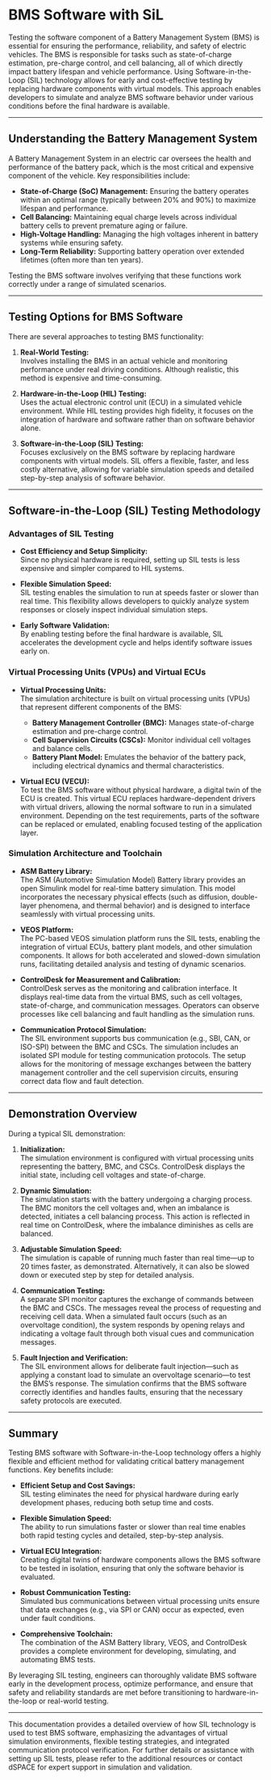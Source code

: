 # BMS Software with SiL

Testing the software component of a Battery Management System (BMS) is essential for ensuring the performance, reliability, and safety of electric vehicles. The BMS is responsible for tasks such as state-of-charge estimation, pre-charge control, and cell balancing, all of which directly impact battery lifespan and vehicle performance. Using Software-in-the-Loop (SIL) technology allows for early and cost-effective testing by replacing hardware components with virtual models. This approach enables developers to simulate and analyze BMS software behavior under various conditions before the final hardware is available.

---

## Understanding the Battery Management System

A Battery Management System in an electric car oversees the health and performance of the battery pack, which is the most critical and expensive component of the vehicle. Key responsibilities include:

- **State-of-Charge (SoC) Management:** Ensuring the battery operates within an optimal range (typically between 20% and 90%) to maximize lifespan and performance.
- **Cell Balancing:** Maintaining equal charge levels across individual battery cells to prevent premature aging or failure.
- **High-Voltage Handling:** Managing the high voltages inherent in battery systems while ensuring safety.
- **Long-Term Reliability:** Supporting battery operation over extended lifetimes (often more than ten years).

Testing the BMS software involves verifying that these functions work correctly under a range of simulated scenarios.

---

## Testing Options for BMS Software

There are several approaches to testing BMS functionality:

1. **Real-World Testing:**  
   Involves installing the BMS in an actual vehicle and monitoring performance under real driving conditions. Although realistic, this method is expensive and time-consuming.

2. **Hardware-in-the-Loop (HIL) Testing:**  
   Uses the actual electronic control unit (ECU) in a simulated vehicle environment. While HIL testing provides high fidelity, it focuses on the integration of hardware and software rather than on software behavior alone.

3. **Software-in-the-Loop (SIL) Testing:**  
   Focuses exclusively on the BMS software by replacing hardware components with virtual models. SIL offers a flexible, faster, and less costly alternative, allowing for variable simulation speeds and detailed step-by-step analysis of software behavior.

---

## Software-in-the-Loop (SIL) Testing Methodology

### Advantages of SIL Testing

- **Cost Efficiency and Setup Simplicity:**  
  Since no physical hardware is required, setting up SIL tests is less expensive and simpler compared to HIL systems.

- **Flexible Simulation Speed:**  
  SIL testing enables the simulation to run at speeds faster or slower than real time. This flexibility allows developers to quickly analyze system responses or closely inspect individual simulation steps.

- **Early Software Validation:**  
  By enabling testing before the final hardware is available, SIL accelerates the development cycle and helps identify software issues early on.

### Virtual Processing Units (VPUs) and Virtual ECUs

- **Virtual Processing Units:**  
  The simulation architecture is built on virtual processing units (VPUs) that represent different components of the BMS:
  - **Battery Management Controller (BMC):** Manages state-of-charge estimation and pre-charge control.
  - **Cell Supervision Circuits (CSCs):** Monitor individual cell voltages and balance cells.
  - **Battery Plant Model:** Emulates the behavior of the battery pack, including electrical dynamics and thermal characteristics.

- **Virtual ECU (VECU):**  
  To test the BMS software without physical hardware, a digital twin of the ECU is created. This virtual ECU replaces hardware-dependent drivers with virtual drivers, allowing the normal software to run in a simulated environment. Depending on the test requirements, parts of the software can be replaced or emulated, enabling focused testing of the application layer.

### Simulation Architecture and Toolchain

- **ASM Battery Library:**  
  The ASM (Automotive Simulation Model) Battery library provides an open Simulink model for real-time battery simulation. This model incorporates the necessary physical effects (such as diffusion, double-layer phenomena, and thermal behavior) and is designed to interface seamlessly with virtual processing units.

- **VEOS Platform:**  
  The PC-based VEOS simulation platform runs the SIL tests, enabling the integration of virtual ECUs, battery plant models, and other simulation components. It allows for both accelerated and slowed-down simulation runs, facilitating detailed analysis and testing of dynamic scenarios.

- **ControlDesk for Measurement and Calibration:**  
  ControlDesk serves as the monitoring and calibration interface. It displays real-time data from the virtual BMS, such as cell voltages, state-of-charge, and communication messages. Operators can observe processes like cell balancing and fault handling as the simulation runs.

- **Communication Protocol Simulation:**  
  The SIL environment supports bus communication (e.g., SBI, CAN, or ISO-SPI) between the BMC and CSCs. The simulation includes an isolated SPI module for testing communication protocols. The setup allows for the monitoring of message exchanges between the battery management controller and the cell supervision circuits, ensuring correct data flow and fault detection.

---

## Demonstration Overview

During a typical SIL demonstration:

1. **Initialization:**  
   The simulation environment is configured with virtual processing units representing the battery, BMC, and CSCs. ControlDesk displays the initial state, including cell voltages and state-of-charge.

2. **Dynamic Simulation:**  
   The simulation starts with the battery undergoing a charging process. The BMC monitors the cell voltages and, when an imbalance is detected, initiates a cell balancing process. This action is reflected in real time on ControlDesk, where the imbalance diminishes as cells are balanced.

3. **Adjustable Simulation Speed:**  
   The simulation is capable of running much faster than real time—up to 20 times faster, as demonstrated. Alternatively, it can also be slowed down or executed step by step for detailed analysis.

4. **Communication Testing:**  
   A separate SPI monitor captures the exchange of commands between the BMC and CSCs. The messages reveal the process of requesting and receiving cell data. When a simulated fault occurs (such as an overvoltage condition), the system responds by opening relays and indicating a voltage fault through both visual cues and communication messages.

5. **Fault Injection and Verification:**  
   The SIL environment allows for deliberate fault injection—such as applying a constant load to simulate an overvoltage scenario—to test the BMS’s response. The simulation confirms that the BMS software correctly identifies and handles faults, ensuring that the necessary safety protocols are executed.

---

## Summary

Testing BMS software with Software-in-the-Loop technology offers a highly flexible and efficient method for validating critical battery management functions. Key benefits include:

- **Efficient Setup and Cost Savings:**  
  SIL testing eliminates the need for physical hardware during early development phases, reducing both setup time and costs.

- **Flexible Simulation Speed:**  
  The ability to run simulations faster or slower than real time enables both rapid testing cycles and detailed, step-by-step analysis.

- **Virtual ECU Integration:**  
  Creating digital twins of hardware components allows the BMS software to be tested in isolation, ensuring that only the software behavior is evaluated.

- **Robust Communication Testing:**  
  Simulated bus communications between virtual processing units ensure that data exchanges (e.g., via SPI or CAN) occur as expected, even under fault conditions.

- **Comprehensive Toolchain:**  
  The combination of the ASM Battery library, VEOS, and ControlDesk provides a complete environment for developing, simulating, and automating BMS tests.

By leveraging SIL testing, engineers can thoroughly validate BMS software early in the development process, optimize performance, and ensure that safety and reliability standards are met before transitioning to hardware-in-the-loop or real-world testing.

--- 

This documentation provides a detailed overview of how SIL technology is used to test BMS software, emphasizing the advantages of virtual simulation environments, flexible testing strategies, and integrated communication protocol verification. For further details or assistance with setting up SIL tests, please refer to the additional resources or contact dSPACE for expert support in simulation and validation.